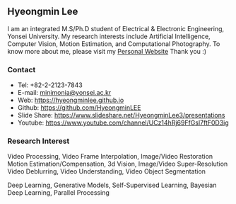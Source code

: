 ## Hyeongmin Lee

I am an integrated M.S/Ph.D student of Electrical & Electronic Engineering, Yonsei University. My research interests include Artificial Intelligence, Computer Vision, Motion Estimation, and Computational Photography.
To know more about me, please visit my [Personal Website](https://hyeongminlee.github.io/)
Thank you :)

### Contact
- Tel: +82-2-2123-7843
- E-mail: minimonia@yonsei.ac.kr
- Web: https://hyeongminlee.github.io
- Github: https://github.com/HyeongminLEE
- Slide Share: https://www.slideshare.net/HyeongminLee3/presentations
- Youtube: https://www.youtube.com/channel/UCz14hRj69FfGsl7ftF0D3ig

### Research Interest
Video Processing, Video Frame Interpolation, Image/Video Restoration
Motion Estimation/Compensation, 3d Vision, Image/Video Super-Resolution
Video Deblurring, Video Understanding, Video Object Segmentation

Deep Learning, Generative Models, Self-Supervised Learning,
Bayesian Deep Learning, Parallel Processing

